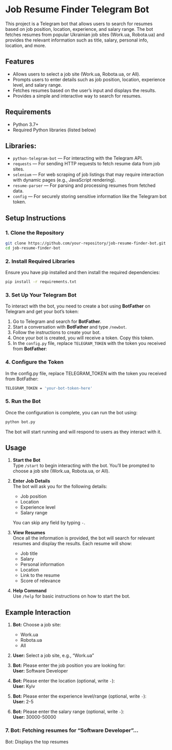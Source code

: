 # Job Resume Finder Telegram Bot

This project is a Telegram bot that allows users to search for resumes based on job position, location, experience, and salary range. The bot fetches resumes from popular Ukrainian job sites (Work.ua, Robota.ua) and provides the relevant information such as title, salary, personal info, location, and more.

## Features

- Allows users to select a job site (Work.ua, Robota.ua, or All).
- Prompts users to enter details such as job position, location, experience level, and salary range.
- Fetches resumes based on the user’s input and displays the results.
- Provides a simple and interactive way to search for resumes.

## Requirements

- Python 3.7+
- Required Python libraries (listed below)

## Libraries:

  - `python-telegram-bot` — For interacting with the Telegram API.
  - `requests` — For sending HTTP requests to fetch resume data from job sites.
  - `selenium` — For web scraping of job listings that may require interaction with dynamic pages (e.g., JavaScript rendering).
  - `resume-parser` — For parsing and processing resumes from fetched data.
  - `config` — For securely storing sensitive information like the Telegram bot token.

## Setup Instructions

### 1. Clone the Repository

```bash
git clone https://github.com/your-repository/job-resume-finder-bot.git
cd job-resume-finder-bot
```

### 2. Install Required Libraries

Ensure you have pip installed and then install the required dependencies:
```bash
pip install -r requirements.txt
```

### 3. Set Up Your Telegram Bot

To interact with the bot, you need to create a bot using **BotFather** on Telegram and get your bot’s token:

1. Go to Telegram and search for **BotFather**.
2. Start a conversation with **BotFather** and type `/newbot`.
3. Follow the instructions to create your bot.
4. Once your bot is created, you will receive a token. Copy this token.
5. In the `config.py` file, replace `TELEGRAM_TOKEN` with the token you received from **BotFather**:

### 4. Configure the Token

In the config.py file, replace TELEGRAM_TOKEN with the token you received from BotFather:

```bash
TELEGRAM_TOKEN = 'your-bot-token-here'
```

### 5. Run the Bot

Once the configuration is complete, you can run the bot using:

```bash
python bot.py
```

The bot will start running and will respond to users as they interact with it.

## Usage

1. **Start the Bot**  
   Type `/start` to begin interacting with the bot. You’ll be prompted to choose a job site (Work.ua, Robota.ua, or All).

2. **Enter Job Details**  
   The bot will ask you for the following details:
   - Job position
   - Location
   - Experience level
   - Salary range

   You can skip any field by typing `-`.

3. **View Resumes**  
   Once all the information is provided, the bot will search for relevant resumes and display the results. Each resume will show:
   - Job title
   - Salary
   - Personal information
   - Location
   - Link to the resume
   - Score of relevance

4. **Help Command**  
   Use `/help` for basic instructions on how to start the bot.

## Example Interaction

1. **Bot:** Choose a job site:
   - Work.ua
   - Robota.ua
   - All

2. **User:** Select a job site, e.g., “Work.ua”

3. **Bot:** Please enter the job position you are looking for:  
   **User:** Software Developer

4. **Bot:** Please enter the location (optional, write `-`):  
   **User:** Kyiv

5. **Bot:** Please enter the experience level/range (optional, write `-`):  
   **User:** 2-5

6. **Bot:** Please enter the salary range (optional, write `-`):  
   **User:** 30000-50000
### 7.	Bot: Fetching resumes for “Software Developer”…
Bot: Displays the top resumes
